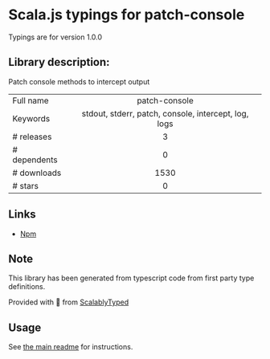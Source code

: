 
# Scala.js typings for patch-console

Typings are for version 1.0.0

## Library description:
Patch console methods to intercept output

|                    |                 |
| ------------------ | :-------------: |
| Full name          | patch-console |
| Keywords           | stdout, stderr, patch, console, intercept, log, logs |
| # releases         | 3 |
| # dependents       | 0 |
| # downloads        | 1530 |
| # stars            | 0 |

## Links
- [Npm](https://www.npmjs.com/package/patch-console)
    


## Note
This library has been generated from typescript code from first party type definitions.

Provided with :purple_heart: from [ScalablyTyped](https://github.com/oyvindberg/ScalablyTyped)

## Usage
See [the main readme](../../readme.md) for instructions.


